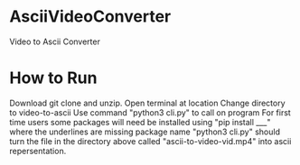 # AsciiVideoConverter
Video to Ascii Converter

# How to Run

Download git clone and unzip.
Open terminal at location
Change directory to video-to-ascii
Use command "python3 cli.py" to call on program
For first time users some packages will need be installed using "pip install ___" where the underlines are missing package name
"python3 cli.py" should turn the file in the directory above called "ascii-to-video-vid.mp4" into ascii repersentation.

